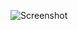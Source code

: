 ![Screenshot](https://raw.githubusercontent.com/Cryakl/Ultimate-RAT-Collection/refs/heads/main/Qianlimu/Screenshot.png)
